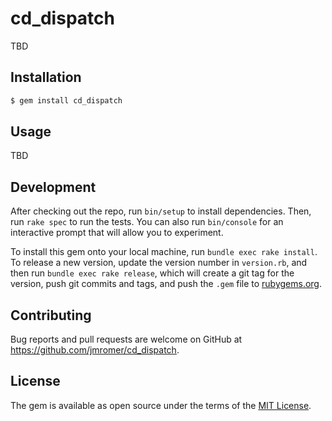cd_dispatch
===========

TBD


Installation
------------

```ruby
$ gem install cd_dispatch
```

Usage
-----

TBD


Development
-----------

After checking out the repo, run `bin/setup` to install dependencies. Then, run
`rake spec` to run the tests. You can also run `bin/console` for an interactive
prompt that will allow you to experiment.

To install this gem onto your local machine, run `bundle exec rake install`. To
release a new version, update the version number in `version.rb`, and then run
`bundle exec rake release`, which will create a git tag for the version, push
git commits and tags, and push the `.gem` file to
[rubygems.org](https://rubygems.org).

Contributing
------------

Bug reports and pull requests are welcome on GitHub at
https://github.com/jmromer/cd_dispatch.

License
-------

The gem is available as open source under the terms of the
[MIT License](https://opensource.org/licenses/MIT).
